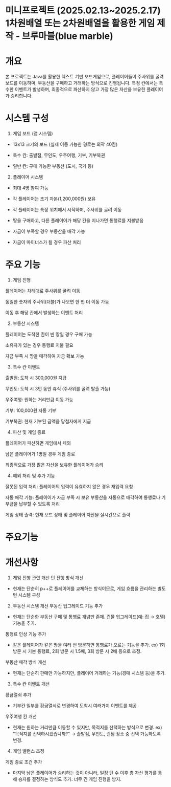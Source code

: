 # 미니프로젝트 (2025.02.13~2025.2.17) 1차원배열 또는 2차원배열을 활용한 게임 제작 - 브루마블(blue marble)

# 개요
본 프로젝트는 Java를 활용한 텍스트 기반 보드게임으로, 플레이어들이 주사위를 굴려 보드를 이동하며, 부동산을 구매하고 거래하는 방식으로 진행됩니다. 특정 칸에서는 특수한 이벤트가 발생하며, 최종적으로 파산하지 않고 가장 많은 자산을 보유한 플레이어가 승리합니다.

# 시스템 구성

1. 게임 보드 (맵 시스템)

  - 13x13 크기의 보드 (실제 이동 가능한 경로는 외곽 40칸)

  - 특수 칸: 출발점, 무인도, 우주여행, 기부, 기부복권

  - 일반 칸: 구매 가능한 부동산 (도시, 국가 등)

2. 플레이어 시스템

  - 최대 4명 참여 가능
  
  - 각 플레이어는 초기 자본(1,200,000원) 보유
  
  - 각 플레이어는 특정 위치에서 시작하며, 주사위를 굴려 이동
  
  - 땅을 구매하고, 다른 플레이어가 해당 칸을 지나가면 통행료를 지불받음
  
  - 자금이 부족할 경우 부동산을 매각 가능
  
  - 자금이 마이너스가 될 경우 파산 처리 

# 주요 기능

1. 게임 진행

  플레이어는 차례대로 주사위를 굴려 이동
  
  동일한 숫자의 주사위(더블)가 나오면 한 번 더 이동 가능
  
  이동 후 해당 칸에서 발생하는 이벤트 처리

2. 부동산 시스템

  플레이어는 도착한 칸이 빈 땅일 경우 구매 가능
  
  소유자가 있는 경우 통행료 지불 필요
  
  자금 부족 시 땅을 매각하여 자금 확보 가능

3. 특수 칸 이벤트

  출발점: 도착 시 300,000원 지급
  
  무인도: 도착 시 3턴 동안 휴식 (주사위를 굴려 탈출 가능)
  
  우주여행: 원하는 거리만큼 이동 가능
  
  기부: 100,000원 자동 기부
  
  기부복권: 현재 기부된 금액을 당첨자에게 지급

4) 파산 및 게임 종료

  플레이어가 파산하면 게임에서 제외
  
  남은 플레이어가 1명일 경우 게임 종료
  
  최종적으로 가장 많은 자산을 보유한 플레이어가 승리

4. 예외 처리 및 추가 기능

  잘못된 입력 처리: 플레이어의 입력이 유효하지 않은 경우 재입력 요청

  자동 매각 기능: 플레이어가 자금 부족 시 보유 부동산을 자동으로 매각하여 통행료나 기부금을 납부할 수 있도록 처리

  게임 상태 출력: 현재 보드 상태 및 플레이어 자산을 실시간으로 출력

# 주요기능







# 개선사항
1. 게임 진행 관련 개선
턴 진행 방식 개선
- 현재는 단순히 p++로 플레이어를 교체하는 방식이므로, 게임 흐름을 관리하는 별도 턴 시스템 구성

2. 부동산 시스템 개선
부동산 업그레이드 기능 추가
- 현재는 단순한 부동산 구매 및 통행료 개념만 존재. 건물 업그레이드(예: 집 → 호텔) 기능을 추가.

통행료 인상 기능 추가
- 같은 플레이어가 같은 땅을 여러 번 방문하면 통행료가 오르는 기능을 추가.
ex) 1회 방문 시 기본 통행료, 2회 방문 시 1.5배, 3회 방문 시 2배 등으로 조정.

부동산 매각 방식 개선
- 현재는 단순히 판매만 가능하지만, 플레이어 거래하는 기능(경매 시스템 등)을 추가.

3. 특수 칸 이벤트 개선

황금열쇠 추가
- 기부칸 일부를 황금열쇠로 변경하여 도착시 여러가지 이벤트를 제공

우주여행 칸 개선
- 현재는 원하는 거리만큼 이동할 수 있지만, 목적지를 선택하는 방식으로 변경.
ex) "목적지를 선택하시겠습니까?" → 출발점, 무인도, 랜덤 장소 중 선택 가능하도록 변경.

4. 게임 밸런스 조정

게임 종료 조건 추가
- 마지막 남은 플레이어가 승리하는 것이 아니라, 일정 턴 수 이후 총 자산 평가를 통해 승자를 결정하는 방식도 추가. 너무 긴 게임 진행을 방지.
  

